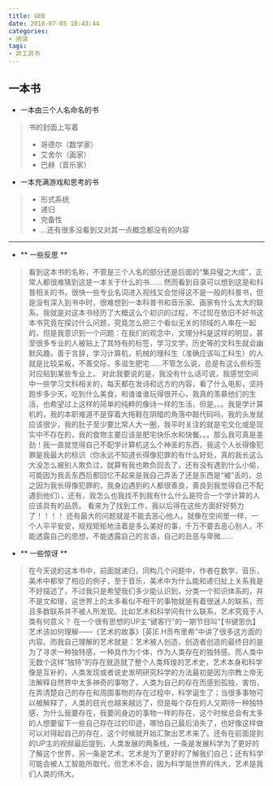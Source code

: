 ```yaml
---
title: GEB
date: 2018-07-05 10:43:44
categories:
- 阅读
tags:
- 非工具书
---
```


## 一本书 ##
+ 一本由三个人名命名的书
>  书的封面上写着 
> * 哥德尔（数学家）
> * 艾舍尔（画家）
> * 巴赫（音乐家）
+ 一本充满游戏和思考的书
> * 形式系统
> * 递归
> * 完备性
> * ...还有很多没看到又对其一点概念都没有的内容
<!--more-->
-----
+ ** 一些反思 **
> 看到这本书的名称，不管是三个人名的部分还是后面的“集异璧之大成”，正常人都很难猜到这是一本关于什么的书……
> 然而看到目录可以想到这是和科普相关的书，很快一些专业名词进入视线又会觉得这不是一般的科普书，但是没有深入到书中时，很难想到一本科普书和音乐家、画家有什么太大的联系。我就是对这本书经历了大概这么个初识的过程，不过现在依旧不好书这本书究竟在探讨什么问题，究竟怎么把三个看似无关的领域的人串在一起的，但是我意识到一个问题：在我们的观念中，文理分科是这样的明显，甚至很多专业的人被贴上了其特有的标签，学习文学，历史等的文科生就会幽默风趣，善于言辞，学习计算机，机械的理科生（准确应该叫工科生）的人就是比较呆板，不善交际，多滋生肥宅……不管怎么说，总是有这么些标签对应贴到某些专业上。
> 对此我要说的是，我没有什么话可说，我感觉空间中一些学习文科相关的，每天都在发诗和远方的内容，看了什么电影，坚持跑步多少天，吃到什么美食，和谁谁谁玩得很开心，我真的羡慕他们的生活，也希望过上这样的简单的纯粹的像诗一样的生活，但是。。。我是学计算机的，我的本职难道不是穿着大拖鞋在阴暗的角落中敲代码吗，我的头发就应该很少，我的肚子至少要比常人大一圈，我平时关注的就是宅文化或是现实中不存在的，我的食物主要应该是肥宅快乐水和快餐。。。那么我可真是差劲！我一直就觉得自己不配学计算机这么个神圣的东西，我这个人长得像犯罪是我最大的标识（你永远不知道长得像犯罪的有什么好处，真的我长这么大没怎么被别人欺负过，就算有我也欺负回去了，还有没有遇到什么小偷，可能因为我丢东西后都回忆不起来是我自己弄丢了还是东西是“被”丢的，总之因为我长得像犯罪的，我身边遇到的人都很善良，善良到我觉得自己不配遇到他们），还有，我怎么也我找不到我有什么什么是符合一个学计算的人应该具有的品质。
> 看来为了找到工作，我以后得在这些方面好好努力了！！！！
> 还有最大的问题就是不能去恶心他人，就像在空间里一样，一个人平平安安，规规矩矩地活着是多么美好的事，千万不要去恶心别人，不能透露自己的思想，不能透露自己的言语，自己的丑恶与卑微……

+ ** 一些惊讶 **
> 在今天说的这本书中，前面就递归，同构几个问题中，作者在数学，音乐，美术中都举了相应的例子，至于音乐，美术中为什么能和递归扯上关系我是不好描述了，不过我只是希望我们多少能认识到，分类一个知识体系的，并不是文和理，这世界上的太多看似不相干的事物就是有着很迷人的联系，而且多数联系并不被人所发现。比如艺术和科学间有什么联系，艺术究竟于人类有何意义？
> 在一个很有思想的UP主“键客行”的一期节目叫“【书键恩仇】艺术该如何理解——《艺术的故事》[英]E.H贡布里希”中讲了很多这方面的内容。而我自己理解的艺术就是：艺术被人创造，创造者创造的最终目的是为了寻求一种独特感，一种具作为个体，作为人类存在的独特感。而人类中无数个这样“独特”的存在就造就了整个人类辉煌的艺术史，艺术本身和科学像是互补的，人类发现或者说史发明研究科学的方法最初是因为宗教上帝无法解释自然界中太多神奇的事物了，人类为自己的存在而感到孤独，害怕，在弄清楚自己的存在和周围事物的存在过程中，科学诞生了；当很多事物可以被解释了，人类的目光也越来越远了，但是每个存在的人又期待一种独特感，为什么我要存在，我要同身边的事物一样的存在，这个时候总会有太多的人想要留下一些自己存在过的印迹，哪怕自己最后消失了，也好像这样做可以对得起自己的存在，这个时候就开始汇聚出艺术来了。还有在前面提到的UP主的视频最后提到，人类发展的两条线，一条是发展科学为了更好的了解这个世界，另一条是艺术，艺术是为了更好的了解我们自己；还有科学可能会被人工智能所取代，但艺术不会，因为科学是世界的伟大，艺术是我们人类的伟大。
> 